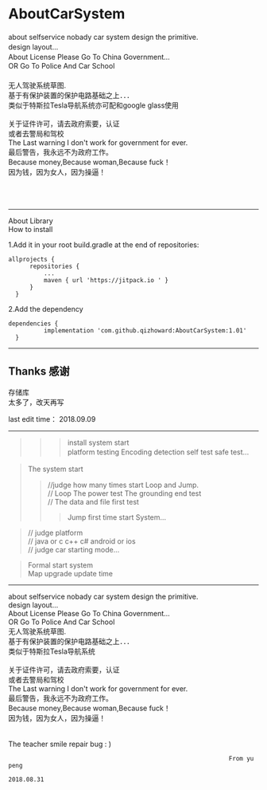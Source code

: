 # AboutCarSystem
about selfservice nobady car system design the primitive.           　</br>
design layout...                                                    　</br>
About License Please Go To China Government...                      　</br>
OR Go To Police And Car School 　　　　　　　　　　　　　　　　　　　　　　</br>
无人驾驶系统草图.                                                     　</br>
基于有保护装置的保护电路基础之上．．．                                   　</br>
类似于特斯拉Tesla导航系统亦可配和google glass使用                  　     </br>   
关于证件许可，请去政府索要，认证                                          </br>
或者去警局和驾校                                                      　</br>
The Last warning I don't work for government for ever.                </br>
最后警告，我永远不为政府工作。                                            </br>
Because money,Because woman,Because fuck！                      	      </br>
因为钱，因为女人，因为操逼！ 						     </br>
								      </br>
								      </br>
								      </br>
_____________________________________________________________________

About Library						            </br>
 How to install                                                     </br>
 
1.Add it in your root build.gradle at the end of repositories:      </br>
    
    allprojects {
		  repositories {
			  ...
			  maven { url 'https://jitpack.io ' }
		  }
	  }

2.Add the dependency                                               </br>

    dependencies {
	          implementation 'com.github.qizhoward:AboutCarSystem:1.01'
	  }



_____________________________________________________________________________________

## Thanks 感谢     


存储库    </br>
太多了，改天再写



last edit time：
2018.09.09

____________________________________________________________________

>>>>
>>>install system start                                             </br>
>> platform testing  Encoding detection  self test  safe test...  　</br>
> 

> The system start                                                 　</br>
>>//judge how many times start Loop and Jump.                       </br>
>>// Loop The power test   The grounding end test                   </br>
>>// The data and file first test                                   </br>
>>> Jump first time start System...                                 </br>

>// judge platform                                                 </br>
>// java or c c++ c#    android or ios                             </br>
>// judge car starting mode...                                     </br>

>Formal start system                                               </br>
>Map upgrade update time                                           </br>

_____________________________________________________________________

about selfservice nobady car system design the primitive.           </br>
design layout...                                                    </br>
About License Please Go To China Government...                      </br>
OR Go To Police And Car School                                     </br>
无人驾驶系统草图.                                                     </br>
基于有保护装置的保护电路基础之上．．．                                   </br>
类似于特斯拉Tesla导航系统                                              </br>   
关于证件许可，请去政府索要，认证                                         </br>
或者去警局和驾校                                                      　</br>
The Last warning I don't work for government for ever.                </br>
最后警告，我永远不为政府工作。                                            </br>
Because money,Because woman,Because fuck！                      	      </br>
因为钱，因为女人，因为操逼！ 						     </br>
									</br>
									</br>
The teacher smile repair bug : )                                      </br>      

                                                                  From yu peng
                                                                  2018.08.31
